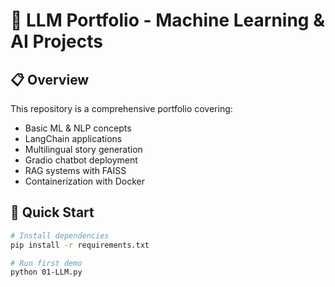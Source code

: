 # 📂 LLM Portfolio - Machine Learning & AI Projects

## 📋 Overview
This repository is a comprehensive portfolio covering:
- Basic ML & NLP concepts
- LangChain applications
- Multilingual story generation
- Gradio chatbot deployment
- RAG systems with FAISS
- Containerization with Docker

## 🚀 Quick Start
```bash
# Install dependencies
pip install -r requirements.txt

# Run first demo
python 01-LLM.py

